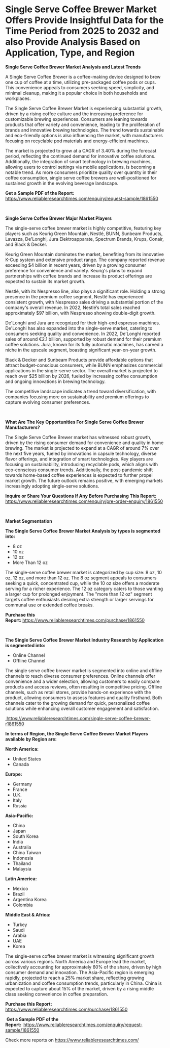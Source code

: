 <p><h1>Single Serve Coffee Brewer Market Offers Provide Insightful Data for the Time Period from 2025 to 2032 and also Provide Analysis Based on Application, Type, and Region</h1></p><p><strong>Single Serve Coffee Brewer Market Analysis and Latest Trends</strong></p>
<p><p>A Single Serve Coffee Brewer is a coffee-making device designed to brew one cup of coffee at a time, utilizing pre-packaged coffee pods or cups. This convenience appeals to consumers seeking speed, simplicity, and minimal cleanup, making it a popular choice in both households and workplaces.</p><p>The Single Serve Coffee Brewer Market is experiencing substantial growth, driven by a rising coffee culture and the increasing preference for customizable brewing experiences. Consumers are leaning towards products that offer variety and convenience, leading to the proliferation of brands and innovative brewing technologies. The trend towards sustainable and eco-friendly options is also influencing the market, with manufacturers focusing on recyclable pod materials and energy-efficient machines.</p><p>The market is projected to grow at a CAGR of 3.40% during the forecast period, reflecting the continued demand for innovative coffee solutions. Additionally, the integration of smart technology in brewing machines, allowing users to control settings via mobile applications, is becoming a notable trend. As more consumers prioritize quality over quantity in their coffee consumption, single serve coffee brewers are well-positioned for sustained growth in the evolving beverage landscape.</p></p>
<p><strong>Get a Sample PDF of the Report:&nbsp;</strong> <a href="https://www.reliableresearchtimes.com/enquiry/request-sample/1861550?utm_campaign=2669&utm_medium=2&utm_source=Github&utm_content=ia&utm_term=28022025&utm_id=single-serve-coffee-brewer">https://www.reliableresearchtimes.com/enquiry/request-sample/1861550</a></p>
<p>&nbsp;</p>
<p><strong>Single Serve Coffee Brewer Major Market Players</strong></p>
<p><p>The single-serve coffee brewer market is highly competitive, featuring key players such as Keurig Green Mountain, Nestlé, BUNN, Sunbeam Products, Lavazza, De'Longhi, Jura Elektroapparate, Spectrum Brands, Krups, Conair, and Black & Decker. </p><p>Keurig Green Mountain dominates the market, benefiting from its innovative K-Cup system and extensive product range. The company reported revenue exceeding $4 billion in recent years, driven by a growing consumer preference for convenience and variety. Keurig's plans to expand partnerships with coffee brands and increase its product offerings are expected to sustain its market growth.</p><p>Nestlé, with its Nespresso line, also plays a significant role. Holding a strong presence in the premium coffee segment, Nestlé has experienced consistent growth, with Nespresso sales driving a substantial portion of the company's overall revenue. In 2022, Nestlé’s total sales reached approximately $97 billion, with Nespresso showing double-digit growth.</p><p>De'Longhi and Jura are recognized for their high-end espresso machines. De'Longhi has also expanded into the single-serve market, catering to consumers seeking quality and convenience. In 2022, De'Longhi reported sales of around €2.1 billion, supported by robust demand for their premium coffee solutions. Jura, known for its fully automatic machines, has carved a niche in the upscale segment, boasting significant year-on-year growth.</p><p>Black & Decker and Sunbeam Products provide affordable options that attract budget-conscious consumers, while BUNN emphasizes commercial applications in the single-serve sector. The overall market is projected to reach over $25 billion by 2026, fueled by increasing coffee consumption and ongoing innovations in brewing technology. </p><p>The competitive landscape indicates a trend toward diversification, with companies focusing more on sustainability and premium offerings to capture evolving consumer preferences.</p></p>
<p>&nbsp;</p>
<p><strong>What Are The Key Opportunities For Single Serve Coffee Brewer Manufacturers?</strong></p>
<p><p>The Single Serve Coffee Brewer market has witnessed robust growth, driven by the rising consumer demand for convenience and quality in home brewing. The market is projected to expand at a CAGR of around 7% over the next five years, fueled by innovations in capsule technology, diverse flavor offerings, and integration of smart technologies. Key players are focusing on sustainability, introducing recyclable pods, which aligns with eco-conscious consumer trends. Additionally, the post-pandemic shift towards home-based coffee experiences is expected to further propel market growth. The future outlook remains positive, with emerging markets increasingly adopting single-serve solutions.</p></p>
<p><strong>Inquire or Share Your Questions If Any Before Purchasing This Report:</strong> <a href="https://www.reliableresearchtimes.com/enquiry/pre-order-enquiry/1861550?utm_campaign=2669&utm_medium=2&utm_source=Github&utm_content=ia&utm_term=28022025&utm_id=single-serve-coffee-brewer">https://www.reliableresearchtimes.com/enquiry/pre-order-enquiry/1861550</a></p>
<p>&nbsp;</p>
<p><strong>Market Segmentation</strong></p>
<p><strong>The Single Serve Coffee Brewer Market Analysis by types is segmented into:</strong></p>
<p><ul><li>8 oz</li><li>10 oz</li><li>12 oz</li><li>More Than 12 oz</li></ul></p>
<p><p>The single-serve coffee brewer market is categorized by cup size: 8 oz, 10 oz, 12 oz, and more than 12 oz. The 8 oz segment appeals to consumers seeking a quick, concentrated cup, while the 10 oz size offers a moderate serving for a richer experience. The 12 oz category caters to those wanting a larger cup for prolonged enjoyment. The "more than 12 oz" segment targets coffee enthusiasts desiring extra strength or larger servings for communal use or extended coffee breaks.</p></p>
<p><strong>Purchase this Report:&nbsp;</strong><a href="https://www.reliableresearchtimes.com/purchase/1861550?utm_campaign=2669&utm_medium=2&utm_source=Github&utm_content=ia&utm_term=28022025&utm_id=single-serve-coffee-brewer">https://www.reliableresearchtimes.com/purchase/1861550</a></p>
<p>&nbsp;</p>
<p><strong>The Single Serve Coffee Brewer Market Industry Research by Application is segmented into:</strong></p>
<p><ul><li>Online Channel</li><li>Offline Channel</li></ul></p>
<p><p>The single serve coffee brewer market is segmented into online and offline channels to reach diverse consumer preferences. Online channels offer convenience and a wider selection, allowing customers to easily compare products and access reviews, often resulting in competitive pricing. Offline channels, such as retail stores, provide hands-on experience with the product, allowing consumers to assess features and quality firsthand. Both channels cater to the growing demand for quick, personalized coffee solutions while enhancing overall customer engagement and satisfaction.</p></p>
<p><a href="https://www.reliableresearchtimes.com/single-serve-coffee-brewer-r1861550?utm_campaign=2669&utm_medium=2&utm_source=Github&utm_content=ia&utm_term=28022025&utm_id=single-serve-coffee-brewer">&nbsp;https://www.reliableresearchtimes.com/single-serve-coffee-brewer-r1861550</a></p>
<p><strong>In terms of Region, the Single Serve Coffee Brewer Market Players available by Region are:</strong></p>
<p>
    <p> <strong> North America: </strong>
        <ul>
            <li>United States</li>
            <li>Canada</li>
        </ul>
        </p> 
    <p> <strong> Europe: </strong>
        <ul>
            <li>Germany</li>
            <li>France</li>
            <li>U.K.</li>
            <li>Italy</li>
            <li>Russia</li>
        </ul>
        </p> 
    <p> <strong> Asia-Pacific: </strong>
        <ul>
            <li>China</li>
            <li>Japan</li>
            <li>South Korea</li>
            <li>India</li>
            <li>Australia</li>
            <li>China Taiwan</li>
            <li>Indonesia</li>
            <li>Thailand</li>
            <li>Malaysia</li>
        </ul>
        </p> 
    <p> <strong> Latin America: </strong>
        <ul>
            <li>Mexico</li>
            <li>Brazil</li>
            <li>Argentina Korea</li>
            <li>Colombia</li>
        </ul>
        </p> 
    <p> <strong> Middle East & Africa: </strong>
        <ul>
            <li>Turkey</li>
            <li>Saudi</li>
            <li>Arabia</li>
            <li>UAE</li>
            <li>Korea</li>
        </ul>
    </p>
    </p>
<p><p>The single-serve coffee brewer market is witnessing significant growth across various regions. North America and Europe lead the market, collectively accounting for approximately 60% of the share, driven by high consumer demand and innovation. The Asia-Pacific region is emerging rapidly, projected to reach a 25% market share, reflecting growing urbanization and coffee consumption trends, particularly in China. China is expected to capture about 15% of the market, driven by a rising middle class seeking convenience in coffee preparation.</p></p>
<p><strong>Purchase this Report: </strong><a href="https://www.reliableresearchtimes.com/purchase/1861550?utm_campaign=2669&utm_medium=2&utm_source=Github&utm_content=ia&utm_term=28022025&utm_id=single-serve-coffee-brewer">https://www.reliableresearchtimes.com/purchase/1861550</a></p>
<p>&nbsp;<strong>Get a Sample PDF of the Report:&nbsp;&nbsp;</strong><a href="https://www.reliableresearchtimes.com/enquiry/request-sample/1861550?utm_campaign=2669&utm_medium=2&utm_source=Github&utm_content=ia&utm_term=28022025&utm_id=single-serve-coffee-brewer">https://www.reliableresearchtimes.com/enquiry/request-sample/1861550</a></p>
<p><strong></strong></p>
<p>Check more reports on <a href="https://www.reliableresearchtimes.com/?utm_campaign=2669&utm_medium=2&utm_source=Github&utm_content=ia&utm_term=28022025&utm_id=single-serve-coffee-brewer">https://www.reliableresearchtimes.com/</a></p>